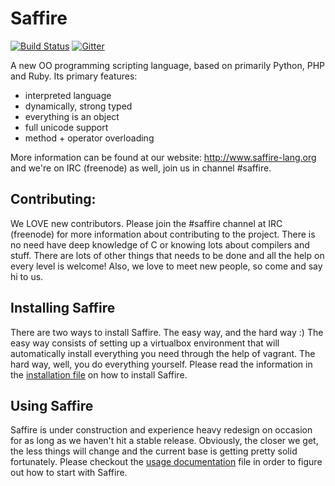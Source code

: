 Saffire
=======

[![Build Status](https://travis-ci.org/saffire/saffire.png)](https://travis-ci.org/saffire/saffire)
[![Gitter](https://badges.gitter.im/Join%20Chat.svg)](https://gitter.im/saffire/saffire?utm_source=badge&utm_medium=badge&utm_campaign=pr-badge)

A new OO programming scripting language, based on primarily Python, PHP and Ruby. Its primary features:

- interpreted language
- dynamically, strong typed
- everything is an object
- full unicode support
- method + operator overloading

More information can be found at our website: http://www.saffire-lang.org and we're on IRC (freenode) as well, join us
in channel \#saffire.


Contributing:
-------------
We LOVE new contributors. Please join the \#saffire channel at IRC (freenode) for more information about contributing
to the project. There is no need have deep knowledge of C or knowing lots about compilers and stuff. There are lots of
other things that needs to be done and all the help on every level is welcome! Also, we love to meet new people, so
come and say hi to us.


Installing Saffire
------------------
There are two ways to install Saffire. The easy way, and the hard way :) The easy way consists of setting up a
virtualbox environment that will automatically install everything you need through the help of vagrant. The hard way,
well, you do everything yourself. Please read the information in the [installation file](documentation/Installation.md)
on how to install Saffire.


Using Saffire
-------------
Saffire is under construction and experience heavy redesign on occasion for as long as we haven't hit a stable release.
Obviously, the closer we get, the less things will change and the current base is getting pretty solid fortunately.
Please checkout the [usage documentation](documentation/Usage.md) file in order to figure out how to start with Saffire.
